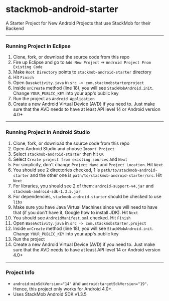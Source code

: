stackmob-android-starter
========================

A Starter Project for New Android Projects that use StackMob for their Backend


***
### Running Project in Eclipse ###

  1.  Clone, fork, or download the source code from this repo
  2.  Fire up Eclipse and go to `Add New Project` -> `Android Project From Existing Code`
  3.  Make `Root Directory` points to `stackmob-android-starter` directory
  4.  Hit `Finish`
  5.  Open `BaseActivity.java` in `src -> com.stackmobstarterproject`
  6.  Inside `onCreate` method (line 18), you will see `StackMobAndroid.init`. Change `YOUR_PUBLIC_KEY` into your app's public key
  7.  Run the project as `Android Application`
  8.  Create a new Android Virtual Device (AVD) if you need to. Just make sure that the AVD needs to have at least API level 14 or Android version 4.0+

***
### Running Project in Android Studio ###

  1. Clone, fork, or download the source code from this repo
  2. Open Android Studio and choose `Import Project`
  3. Select `stackmob-android-starter` then hit `OK`
  4. Select `Create project from existing sources` and `Next`
  5. For simplicity, don't change `Project Name` and `Project Location`. Hit `Next`
  6. You should see 2 directories checked, 1 is `path/to/stackmob-android-starter` and the other one is `path/to/stackmob-android-starter/src`. Hit `Next`
  7. For libraries, you should see 2 of them: `android-support-v4.jar` and `stackmob-android-sdk-1.3.5.jar`
  8. For dependencies, `stackmob-android-starter` should be checked to use `libs`
  9. Make sure you have Java Virtual Machines since we will need to have that (if you don't have it, Google how to install JDK). Hit `Next`
  10. You should see `AndroidManifest.xml` checked. Hit `Finish`
  11. Open `BaseActivity.java` in `src -> com.stackmobstarter.project`
  12. Inside `onCreate` method (line 18), you will see `StackMobAndroid.init`. Change `YOUR_PUBLIC_KEY` into your app's public key
  13. Run the project
  14. Create a new Android Virtual Device (AVD) if you need to. Just make sure that the AVD needs to have at least API level 14 or Android version 4.0+

***
### Project Info ###
* `android:minSdkVersion="14"` and `android:targetSdkVersion="19"`. Hence, this project only works for Android 4.0+.
* Uses StackMob Android SDK v1.3.5
